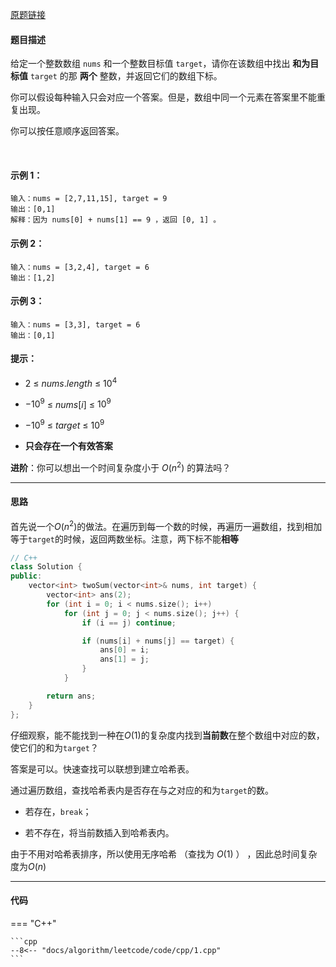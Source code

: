 [原题链接](https://leetcode-cn.com/problems/two-sum/)

#### 题目描述

给定一个整数数组 `nums` 和一个整数目标值 `target`，请你在该数组中找出 **和为目标值** `target` 的那 **两个** 整数，并返回它们的数组下标。

你可以假设每种输入只会对应一个答案。但是，数组中同一个元素在答案里不能重复出现。

你可以按任意顺序返回答案。

 

#### 示例 1：
```
输入：nums = [2,7,11,15], target = 9
输出：[0,1]
解释：因为 nums[0] + nums[1] == 9 ，返回 [0, 1] 。
```

#### 示例 2：
```
输入：nums = [3,2,4], target = 6
输出：[1,2]
```

#### 示例 3：
```
输入：nums = [3,3], target = 6
输出：[0,1]
```

#### 提示：

- $2$ $≤$ $nums.length$ $≤$ $10^4$

- $-10^9$ $≤$ $nums[i]$ $≤$ $10^9$

- $-10^9$ $≤$ $target$ $≤$ $10^9$

- **只会存在一个有效答案**

**进阶**：你可以想出一个时间复杂度小于 $O(n^2)$ 的算法吗？

---

#### 思路

首先说一个$O(n^2)$的做法。在遍历到每一个数的时候，再遍历一遍数组，找到相加等于`target`的时候，返回两数坐标。注意，两下标不能**相等**

```cpp
// C++
class Solution {
public:
    vector<int> twoSum(vector<int>& nums, int target) {
        vector<int> ans(2);
        for (int i = 0; i < nums.size(); i++)
            for (int j = 0; j < nums.size(); j++) {
                if (i == j) continue;

                if (nums[i] + nums[j] == target) {
                    ans[0] = i;
                    ans[1] = j;
                }
            }

        return ans;
    }
};
```

仔细观察，能不能找到一种在$O(1)$的复杂度内找到**当前数**在整个数组中对应的数，使它们的和为`target`？

答案是可以。快速查找可以联想到建立哈希表。

通过遍历数组，查找哈希表内是否存在与之对应的和为`target`的数。

- 若存在，`break`；

- 若不存在，将当前数插入到哈希表内。

由于不用对哈希表排序，所以使用无序哈希 （查找为 $O(1)$ ） ，因此总时间复杂度为$O(n)$

---

#### 代码

=== "C++"

    ```cpp
    --8<-- "docs/algorithm/leetcode/code/cpp/1.cpp"
    ```

